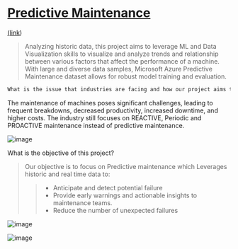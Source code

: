 <a href="#" class="button"> <h1>**Predictive Maintenance**</h1> ([link](https://aadityakumra-predictivemaintenance.streamlit.app/))</a>
> Analyzing historic data, this project aims to leverage ML and Data Visualization skills to visualize and analyze trends and relationship between various factors that affect the performance of a machine. With large and diverse data samples, Microsoft Azure Predictive Maintenance dataset allows for robust model training and evaluation.

```diff 
What is the issue that industries are facing and how our project aims to provide solutions for them?
```


The maintenance of machines poses significant challenges, leading to frequent breakdowns, decreased productivity, increased downtime, and higher costs.
The industry still focuses on REACTIVE, Periodic and PROACTIVE maintenance instead of predictive maintenance. 

![image](https://github.com/AadityaKumra/PredictiveMachineLearning/assets/72290209/12210b2e-2bf3-4443-8637-c83566160c73)

What is the objective of this project?
>
>Our objective is to focus on Predictive maintenance which Leverages historic and real time data to:
>> - Anticipate and detect potential failure <br>
>> - Provide early warnings and actionable insights to maintenance teams. <br>
>> - Reduce the number of unexpected failures <br>


![image](https://github.com/AadityaKumra/PredictiveMachineLearning/assets/72290209/5543e955-1757-4417-b8af-9e6346fe3131)

![image](https://github.com/AadityaKumra/PredictiveMachineLearning/assets/72290209/99ca0337-6fc3-42d1-9163-4d47ee51543a)

